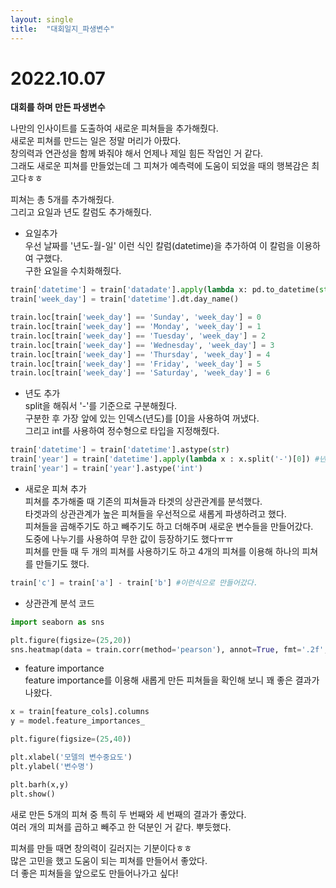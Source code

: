 ```yaml
---
layout: single
title:  "대회일지_파생변수"
---
```


# 2022.10.07

**대회를 하며 만든 파생변수**

나만의 인사이트를 도출하여 새로운 피쳐들을 추가해줬다.  
새로운 피쳐를 만드는 일은 정말 머리가 아팠다.  
창의력과 연관성을 함께 봐줘야 해서 언제나 제일 힘든 작업인 거 같다.  
그래도 새로운 피쳐를 만들었는데 그 피쳐가 예측력에 도움이 되었을 때의 행복감은 최고다ㅎㅎ

피쳐는 총 5개를 추가해줬다.  
그리고 요일과 년도 칼럼도 추가해줬다.

* 요일추가  
우선 날짜를 '년도-월-일' 이런 식인 칼럼(datetime)을 추가하여 이 칼럼을 이용하여 구했다.  
구한 요일을 수치화해줬다.

```python
train['datetime'] = train['datadate'].apply(lambda x: pd.to_datetime(str(x), format='%Y-%m-%d'))
train['week_day'] = train['datetime'].dt.day_name()

train.loc[train['week_day'] == 'Sunday', 'week_day'] = 0
train.loc[train['week_day'] == 'Monday', 'week_day'] = 1
train.loc[train['week_day'] == 'Tuesday', 'week_day'] = 2
train.loc[train['week_day'] == 'Wednesday', 'week_day'] = 3
train.loc[train['week_day'] == 'Thursday', 'week_day'] = 4
train.loc[train['week_day'] == 'Friday', 'week_day'] = 5
train.loc[train['week_day'] == 'Saturday', 'week_day'] = 6
```

* 년도 추가  
split을 해줘서 '-'를 기준으로 구분해줬다.  
구분한 후 가장 앞에 있는 인덱스(년도)를 [0]을 사용하여 꺼냈다.  
그리고 int를 사용하여 정수형으로 타입을 지정해줬다.

```python
train['datetime'] = train['datetime'].astype(str)
train['year'] = train['datetime'].apply(lambda x : x.split('-')[0]) #년
train['year'] = train['year'].astype('int')
```

* 새로운 피쳐 추가  
피쳐를 추가해줄 때 기존의 피쳐들과 타겟의 상관관계를 분석했다.  
타겟과의 상관관계가 높은 피쳐들을 우선적으로 새롭게 파생하려고 했다.  
피쳐들을 곱해주기도 하고 빼주기도 하고 더해주며 새로운 변수들을 만들어갔다.  
도중에 나누기를 사용하여 무한 값이 등장하기도 했다ㅠㅠ  
피쳐를 만들 때 두 개의 피쳐를 사용하기도 하고 4개의 피쳐를 이용해 하나의 피쳐를 만들기도 했다.  
```python
train['c'] = train['a'] - train['b'] #이런식으로 만들어갔다.
```

* 상관관계 분석 코드
```python
import seaborn as sns 

plt.figure(figsize=(25,20))
sns.heatmap(data = train.corr(method='pearson'), annot=True, fmt='.2f', linewidths=.5, cmap='Blues')
```

* feature importance  
feature importance를 이용해 새롭게 만든 피쳐들을 확인해 보니 꽤 좋은 결과가 나왔다.

```python
x = train[feature_cols].columns
y = model.feature_importances_

plt.figure(figsize=(25,40))

plt.xlabel('모델의 변수중요도')
plt.ylabel('변수명')

plt.barh(x,y)
plt.show()
```
 
새로 만든  5개의 피쳐 중 특히 두 번째와 세 번째의 결과가 좋았다.  
여러 개의 피쳐를 곱하고 빼주고 한 덕분인 거 같다. 뿌듯했다.

피쳐를 만들 때면 창의력이 길러지는 기분이다ㅎㅎ  
많은 고민을 했고 도움이 되는 피쳐를 만들어서 좋았다.  
더 좋은 피쳐들을 앞으로도 만들어나가고 싶다!
